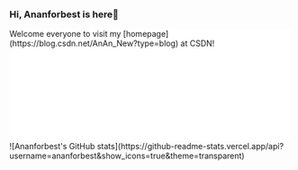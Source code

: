 ### Hi, Ananforbest is here👋
<div id="container">
  <div id="menu" style="background-color:white;height:200px;width:500px;float:left;">
    Welcome everyone to visit my [homepage](https://blog.csdn.net/AnAn_New?type=blog) at CSDN!</div>
  <div id="content" class="content">
    ![Ananforbest's GitHub stats](https://github-readme-stats.vercel.app/api?username=ananforbest&show_icons=true&theme=transparent)
  </div>
</div>
<!--
**Ananforbest/Ananforbest** is a ✨ _special_ ✨ repository because its `README.md` (this file) appears on your GitHub profile.

Here are some ideas to get you started:

- 🔭 I’m currently working on ...
- 🌱 I’m currently learning ...
- 👯 I’m looking to collaborate on ...
- 🤔 I’m looking for help with ...
- 💬 Ask me about ...
- 📫 How to reach me: ...
- 😄 Pronouns: ...
- ⚡ Fun fact: ...
-->
